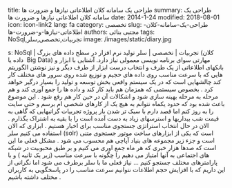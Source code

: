 title: طراحی یک سامانه کلان اطلاعاتی  نیازها و ضرورت ها
summary: طراحی یک سامانه کلان اطلاعاتی  نیازها و ضرورت ها
date: 2014-1-24
modified: 2018-08-01
icon:  icon-link2
lang: fa
category: تخصصی
slug: طراحی-یک-سامانه-کلان-اطلاعاتی-نیازها-و-ضرورت-ها
authors: مجتبی بنائی
tags: NoSql,تجربیات,تخصصی,سلر
image: /images/static/diary.jpg

s: NoSql | تجربیات | تخصصی | سلر تولید نرم افزار در سطح داده های بزرگ (کلان داده یا  Big Data)‌ مهارتی سوای برنامه نویسی معمولی نیاز دارد. آشنایی با ابزار و بانکهای اطلاعاتی از یک طرف و انتخاب درست ابزار از طرف دیگر و نیز نوشتن الگوریتم هایی که با سرعت مناسب روی داده های حجیم و توزیع شده روی سرور های مختلف کار کند چالشهایی است که در یک سیستم واقعی بخش توسعه و تولید را بسیار درگیر خواهد کرد . بخصوص سیستمی که همزمان هم باید کار کند و داده ها را جمع آوری کند و هم مرحله به مرحله بهینه سازی شود و اشکالات آن در حین کار هم رفع شود .  این موضوع باعث شده بود که حدود یکماه نتوانم به هیچ یک از کارهای شخصی ام برسم و حتی سایت را به روز کنم اما قصد دارم با سبک تر شدن بار پروژه تجربیات گرانبهایی که گاهی به قیمت شب بیداریها و استرسهای زیاد به دست آمده است را با بقیه به اشتراک بگذارم .  الان در حال انتخاب استراتژی جستجوی مناسب برای اخبار هستیم . ابزاری که الان استفاده می کنیم سلر (solr) است که یکی از ابزارهای ساخت موتور جستجوی متنی است و جزء زیر مجموعه های بنیاد آپاچی هم محسوب می شود . مشکل فعلی ما این است که صدها هزار خبری که هر ماه جمع اوری می کنیم و بر طبق محبوبیت در شبکه های اجتماعی به آنها امتیاز می دهیم را چگونه با سرعت مناسب (زیر یک ثانیه ) و با پارامترهای مختلف جستجو کنیم ...  نیاز فعلی ما با سلر برطرف می شود اما نگرانی از این داریم که با افزایش حجم اطلاعات نتوانیم سرعت مناسب را در پاسخگویی به کاربران مختلف داشته باشیم .